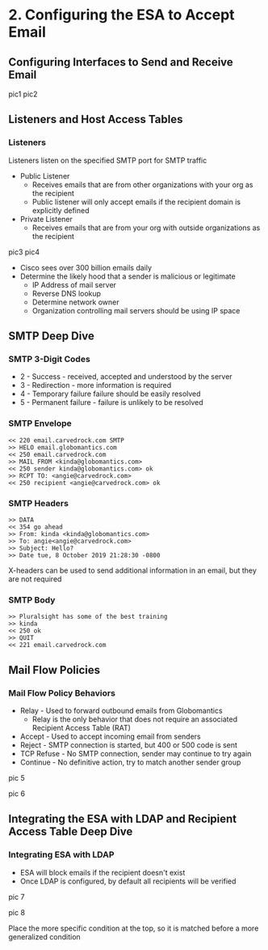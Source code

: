 # 2. Configuring the ESA to Accept Email

## Configuring Interfaces to Send and Receive Email

pic1
pic2

## Listeners and Host Access Tables

### Listeners

Listeners listen on the specified SMTP port for SMTP traffic

* Public Listener
  * Receives emails that are from other organizations with your org as the recipient
  * Public listener will only accept emails if the recipient domain is explicitly defined
* Private Listener
  * Receives emails that are from your org with outside organizations as the recipient

pic3
pic4

* Cisco sees over 300 billion emails daily
* Determine the likely hood that a sender is malicious or legitimate
  * IP Address of mail server
  * Reverse DNS lookup
  * Determine network owner
  * Organization controlling mail servers should be using IP space

## SMTP Deep Dive

### SMTP 3-Digit Codes

* 2 - Success - received, accepted and understood by the server
* 3 - Redirection - more information is required
* 4 - Temporary failure failure should be easily resolved
* 5 - Permanent failure - failure is unlikely to be resolved

### SMTP Envelope

```
<< 220 email.carvedrock.com SMTP
>> HELO email.globomantics.com
<< 250 email.carvedrock.com
>> MAIL FROM <kinda@globomantics.com>
<< 250 sender kinda@globomantics.com> ok
>> RCPT TO: <angie@carvedrock.com>
<< 250 recipient <angie@carvedrock.com> ok
```

### SMTP Headers

```
>> DATA
<< 354 go ahead
>> From: kinda <kinda@globomantics.com>
>> To: angie<angie@carvedrock.com>
>> Subject: Hello?
>> Date tue, 8 October 2019 21:28:30 -0800
```

X-headers can be used to send additional information in an email, but they are not required

### SMTP Body

```
>> Pluralsight has some of the best training
>> kinda
<< 250 ok
>> QUIT
<< 221 email.carvedrock.com
```

## Mail Flow Policies

### Mail Flow Policy Behaviors

* Relay - Used to forward outbound emails from Globomantics
  * Relay is the only behavior that does not require an associated Recipient Access Table (RAT)
* Accept - Used to accept incoming email from senders
* Reject - SMTP connection is started, but 400 or 500 code is sent
* TCP Refuse - No SMTP connection, sender may continue to try again
* Continue - No definitive action, try to match another sender group

pic 5

pic 6

## Integrating the ESA with LDAP and Recipient Access Table Deep Dive

### Integrating ESA with LDAP

* ESA will block emails if the recipient doesn't exist
* Once LDAP is configured, by default all recipients will be verified

pic 7

pic 8

Place the more specific condition at the top, so it is matched before a more generalized condition
